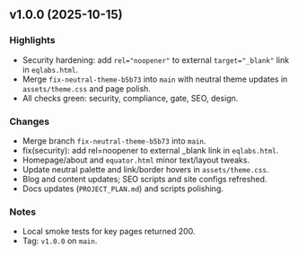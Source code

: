 ## v1.0.0 (2025-10-15)

### Highlights
- Security hardening: add `rel="noopener"` to external `target="_blank"` link in `eqlabs.html`.
- Merge `fix-neutral-theme-b5b73` into `main` with neutral theme updates in `assets/theme.css` and page polish.
- All checks green: security, compliance, gate, SEO, design.

### Changes
- Merge branch `fix-neutral-theme-b5b73` into `main`.
- fix(security): add rel=noopener to external _blank link in `eqlabs.html`.
- Homepage/about and `equator.html` minor text/layout tweaks.
- Update neutral palette and link/border hovers in `assets/theme.css`.
- Blog and content updates; SEO scripts and site configs refreshed.
- Docs updates (`PROJECT_PLAN.md`) and scripts polishing.

### Notes
- Local smoke tests for key pages returned 200.
- Tag: `v1.0.0` on `main`.

